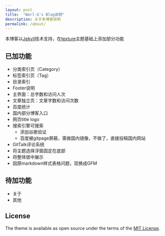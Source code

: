 ```yaml
---
layout: post
title:  "Warl-G's Blog说明"
description: 关于本博客说明
permalink: /about/
---
```


本博客以[Jekyll](https://jekyllrb.com/)技术支持，在[texture](https://github.com/thelehhman/texture)主题基础上添加部分功能

## 已加功能

* 分类索引页（Category）
* 标签索引页（Tag）
* 目录索引
* Footer说明
* 主界面：总字数和访问人次
* 文章独立页：文章字数和访问次数
* 百度统计  
* 国内部分博客入口
* 网页title logo
* 搜索引擎可搜索
	* 添加谷歌验证
	* 百度被gitpage屏蔽，需做国内镜像，不做了，直接投稿国内网站
* GitTalk评论系统
* 将主题选择浮窗固定在底部
* 将整体居中展示
* 因原markdown样式表格问题，现换成GFM

## 待加功能

* 关于
* 其他

## License

The theme is available as open source under the terms of the [MIT License](https://opensource.org/licenses/MIT).